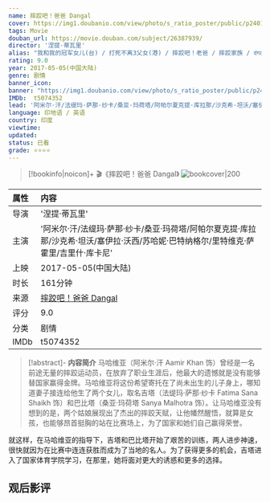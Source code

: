 ```yaml
---
name: 摔跤吧！爸爸 Dangal
cover: https://img1.doubanio.com/view/photo/s_ratio_poster/public/p2401676338.jpg
tags: Movie
douban_url: https://movie.douban.com/subject/26387939/
director: '涅提·蒂瓦里'
alias: "我和我的冠军女儿(台) / 打死不离3父女(港) / 摔跤吧！老爸 / 摔跤家族 / दंगल / Wrestling Competition"
rating: 9.0
year: 2017-05-05(中国大陆)
genre: 剧情
banner_icon: 
banner: "https://img1.doubanio.com/view/photo/s_ratio_poster/public/p2401676338.jpg"
IMDb:  t5074352
lead: '阿米尔·汗/法缇玛·萨那·纱卡/桑亚·玛荷塔/阿帕尔夏克提·库拉那/沙克希·坦沃/塞伊拉·沃西/苏哈妮·巴特纳格尔/里特维克·萨霍里/吉里什·库卡尼' 
language: 印地语 / 英语 
country: 印度 
viewtime:
updated: 
status: 已看
grade: ⭐️⭐️⭐️⭐️
---
```

> [!bookinfo|noicon]+ 🎬《摔跤吧！爸爸 Dangal》
> ![bookcover|200](https://img1.doubanio.com/view/photo/s_ratio_poster/public/p2401676338.jpg)
>
| 属性 | 内容                                       |
|:---- |:------------------------------------------ |
| 导演 | '涅提·蒂瓦里'                         |
| 主演 | '阿米尔·汗/法缇玛·萨那·纱卡/桑亚·玛荷塔/阿帕尔夏克提·库拉那/沙克希·坦沃/塞伊拉·沃西/苏哈妮·巴特纳格尔/里特维克·萨霍里/吉里什·库卡尼'                             |
| 上映 | 2017-05-05(中国大陆)                             |
| 时长 | 161分钟                   |
| 来源 | [摔跤吧！爸爸 Dangal](https://movie.douban.com/subject/26387939/) |
| 评分 | 9.0                           |
| 分类 | 剧情                            |
| IMDb | t5074352                             | 

> [!abstract]- **内容简介**
>  马哈维亚（阿米尔·汗 Aamir Khan 饰）曾经是一名前途无量的摔跤运动员，在放弃了职业生涯后，他最大的遗憾就是没有能够替国家赢得金牌。马哈维亚将这份希望寄托在了尚未出生的儿子身上，哪知道妻子接连给他生了两个女儿，取名吉塔（法缇玛·萨那·纱卡 Fatima Sana Shaikh 饰）和巴比塔（桑亚·玛荷塔 Sanya Malhotra 饰）。让马哈维亚没有想到的是，两个姑娘展现出了杰出的摔跤天赋，让他幡然醒悟，就算是女孩，也能够昂首挺胸的站在比赛场上，为了国家和她们自己赢得荣誉。

















就这样，在马哈维亚的指导下，吉塔和巴比塔开始了艰苦的训练，两人进步神速，很快就因为在比赛中连连获胜而成为了当地的名人。为了获得更多的机会，吉塔进入了国家体育学院学习，在那里，她将面对更大的诱惑和更多的选择。
>  
## 观后影评
